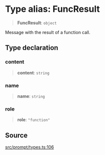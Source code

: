 # Type alias: FuncResult

> **FuncResult**: `object`

Message with the result of a function call.

## Type declaration

### content

> **content**: `string`

### name

> **name**: `string`

### role

> **role**: `"function"`

## Source

[src/prompt/types.ts:106](https://github.com/dexaai/llm-tools/blob/2b78745/src/prompt/types.ts#L106)
